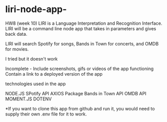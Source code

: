 # liri-node-app-
HW8 (week 10)
LIRI is a Language Interpretation and Recognition Interface. LIRI will be a command line node app that takes in parameters and gives back data.

LIRI will search Spotify for songs, Bands in Town for concerts, and OMDB for movies.

I tried but it doesn't work

Incomplete - Include screenshots, gifs or videos of the app functioning
Contain a link to a deployed version of the app

technologies used in the app

NODE.JS
SPotify API
AXIOS Package
Bands in Town API
OMDB API
MOMENT.JS
DOTENV

*If you want to clone this app from github and run it, you would need to supply their own .env file for it to work.